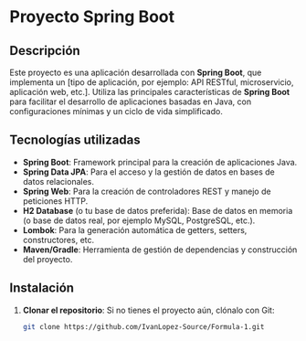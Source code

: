 # Proyecto Spring Boot

## Descripción

Este proyecto es una aplicación desarrollada con **Spring Boot**, que implementa un [tipo de aplicación, por ejemplo: API RESTful, microservicio, aplicación web, etc.]. Utiliza las principales características de **Spring Boot** para facilitar el desarrollo de aplicaciones basadas en Java, con configuraciones mínimas y un ciclo de vida simplificado.

## Tecnologías utilizadas

- **Spring Boot**: Framework principal para la creación de aplicaciones Java.
- **Spring Data JPA**: Para el acceso y la gestión de datos en bases de datos relacionales.
- **Spring Web**: Para la creación de controladores REST y manejo de peticiones HTTP.
- **H2 Database** (o tu base de datos preferida): Base de datos en memoria (o base de datos real, por ejemplo MySQL, PostgreSQL, etc.).
- **Lombok**: Para la generación automática de getters, setters, constructores, etc.
- **Maven/Gradle**: Herramienta de gestión de dependencias y construcción del proyecto.


## Instalación

1. **Clonar el repositorio**:
   Si no tienes el proyecto aún, clónalo con Git:

   ```bash
   git clone https://github.com/IvanLopez-Source/Formula-1.git

